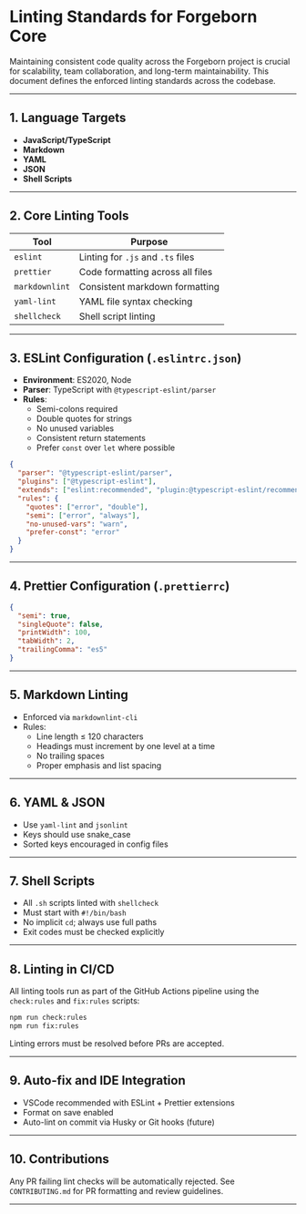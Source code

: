
# Linting Standards for Forgeborn Core

Maintaining consistent code quality across the Forgeborn project is crucial for scalability, team collaboration, and long-term maintainability. This document defines the enforced linting standards across the codebase.

---

## 1. Language Targets

- **JavaScript/TypeScript**
- **Markdown**
- **YAML**
- **JSON**
- **Shell Scripts**

---

## 2. Core Linting Tools

| Tool          | Purpose                             |
|---------------|-------------------------------------|
| `eslint`      | Linting for `.js` and `.ts` files   |
| `prettier`    | Code formatting across all files    |
| `markdownlint`| Consistent markdown formatting      |
| `yaml-lint`   | YAML file syntax checking           |
| `shellcheck`  | Shell script linting                |

---

## 3. ESLint Configuration (`.eslintrc.json`)

- **Environment**: ES2020, Node
- **Parser**: TypeScript with `@typescript-eslint/parser`
- **Rules**:
  - Semi-colons required
  - Double quotes for strings
  - No unused variables
  - Consistent return statements
  - Prefer `const` over `let` where possible

```json
{
  "parser": "@typescript-eslint/parser",
  "plugins": ["@typescript-eslint"],
  "extends": ["eslint:recommended", "plugin:@typescript-eslint/recommended"],
  "rules": {
    "quotes": ["error", "double"],
    "semi": ["error", "always"],
    "no-unused-vars": "warn",
    "prefer-const": "error"
  }
}
```

---

## 4. Prettier Configuration (`.prettierrc`)

```json
{
  "semi": true,
  "singleQuote": false,
  "printWidth": 100,
  "tabWidth": 2,
  "trailingComma": "es5"
}
```

---

## 5. Markdown Linting

- Enforced via `markdownlint-cli`
- Rules:
  - Line length ≤ 120 characters
  - Headings must increment by one level at a time
  - No trailing spaces
  - Proper emphasis and list spacing

---

## 6. YAML & JSON

- Use `yaml-lint` and `jsonlint`
- Keys should use snake_case
- Sorted keys encouraged in config files

---

## 7. Shell Scripts

- All `.sh` scripts linted with `shellcheck`
- Must start with `#!/bin/bash`
- No implicit `cd`; always use full paths
- Exit codes must be checked explicitly

---

## 8. Linting in CI/CD

All linting tools run as part of the GitHub Actions pipeline using the `check:rules` and `fix:rules` scripts:

```bash
npm run check:rules
npm run fix:rules
```

Linting errors must be resolved before PRs are accepted.

---

## 9. Auto-fix and IDE Integration

- VSCode recommended with ESLint + Prettier extensions
- Format on save enabled
- Auto-lint on commit via Husky or Git hooks (future)

---

## 10. Contributions

Any PR failing lint checks will be automatically rejected. See `CONTRIBUTING.md` for PR formatting and review guidelines.

---
